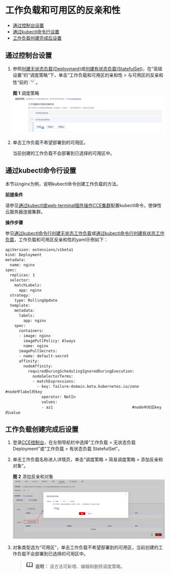 # 工作负载和可用区的反亲和性<a name="cce_01_0229"></a>

-   [通过控制台设置](#section13854613443)
-   [通过kubectl命令行设置](#section102822029173111)
-   [工作负载创建完成后设置](#section1914684415)

## 通过控制台设置<a name="section13854613443"></a>

1.  参照[创建无状态负载\(Deployment\)](创建无状态负载(Deployment).md)或[创建有状态负载\(StatefulSet\)](创建有状态负载(StatefulSet).md)，在“高级设置“的“调度策略“下，单击“工作负载和可用区的亲和性 \> 与可用区的反亲和性“前的![](figures/icon-pull-down.png)。

    **图 1**  调度策略<a name="fig15240556122815"></a>  
    ![](figures/调度策略-21.png "调度策略-21")

2.  单击工作负载不希望部署到的可用区。

    当前创建的工作负载不会部署到已选择的可用区中。


## 通过kubectl命令行设置<a name="section102822029173111"></a>

本节以nginx为例，说明kubectl命令创建工作负载的方法。

**前提条件**

请参见[通过kubectl或web-terminal插件操作CCE集群](通过kubectl或web-terminal插件操作CCE集群.md)配置kubectl命令，使弹性云服务器连接集群。

**操作步骤**

参见[通过kubectl命令行创建无状态工作负载](创建无状态负载(Deployment).md#section155246177178)或[通过kubectl命令行创建有状态工作负载](创建有状态负载(StatefulSet).md#section113441881214)，工作负载和可用区反亲和性的yaml示例如下：

```
apiVersion: extensions/v1beta1
kind: Deployment
metadata:
  name: nginx
spec:
  replicas: 1
  selector:
    matchLabels:
      app: nginx
  strategy:
    type: RollingUpdate
  template:
    metadata:
      labels:
        app: nginx
    spec:
      containers:
      - image: nginx 
        imagePullPolicy: Always
        name: nginx
      imagePullSecrets:
      - name: default-secret
      affinity:
        nodeAffinity:
          requiredDuringSchedulingIgnoredDuringExecution:
            nodeSelectorTerms:
            - matchExpressions:
              - key: failure-domain.beta.kubernetes.io/zone       #node中label的key   
                operator: NotIn        
                values:
                - az1                                   #node中对应key的value
```

## 工作负载创建完成后设置<a name="section1914684415"></a>

1.  登录[CCE控制台](https://console.huaweicloud.com/cce2.0/?utm_source=helpcenter)，在左侧导航栏中选择“工作负载 \> 无状态负载 Deployment”或“工作负载 \> 有状态负载 StatefulSet”。
2.  单击工作负载名称进入详情页，单击“调度策略 \> 简易调度策略 \> 添加反亲和对象”。

    **图 2**  添加反亲和对象<a name="fig2029255193016"></a>  
    ![](figures/添加反亲和对象.png "添加反亲和对象")

3.  对象类型选为“可用区”，单击工作负载不希望部署到的可用区，当前创建的工作负载不会部署到已选择的可用区中。

    >![](public_sys-resources/icon-note.gif) **说明：** 
    >该方法可新增、编辑和删除调度策略。


